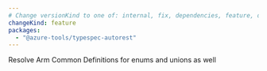 ```yaml
---
# Change versionKind to one of: internal, fix, dependencies, feature, deprecation, breaking
changeKind: feature
packages:
  - "@azure-tools/typespec-autorest"
---
```


Resolve Arm Common Definitions for enums and unions as well
